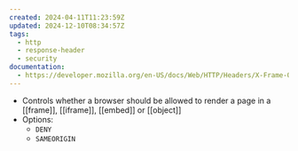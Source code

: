 ```yaml
---
created: 2024-04-11T11:23:59Z
updated: 2024-12-10T08:34:57Z
tags:
  - http
  - response-header
  - security
documentation:
  - https://developer.mozilla.org/en-US/docs/Web/HTTP/Headers/X-Frame-Options
---
```

- Controls whether a browser should be allowed to render a page in a [[frame]], [[iframe]], [[embed]] or [[object]]
- Options:
	- `DENY`
	- `SAMEORIGIN`